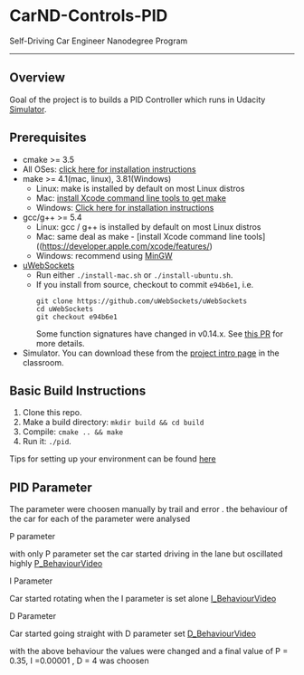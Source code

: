 # CarND-Controls-PID
Self-Driving Car Engineer Nanodegree Program

---

## Overview

Goal of the project is to builds a PID Controller which runs in Udacity [Simulator](https://github.com/udacity/self-driving-car-sim/releases).

## Prerequisites 

* cmake >= 3.5
 * All OSes: [click here for installation instructions](https://cmake.org/install/)
* make >= 4.1(mac, linux), 3.81(Windows)
  * Linux: make is installed by default on most Linux distros
  * Mac: [install Xcode command line tools to get make](https://developer.apple.com/xcode/features/)
  * Windows: [Click here for installation instructions](http://gnuwin32.sourceforge.net/packages/make.htm)
* gcc/g++ >= 5.4
  * Linux: gcc / g++ is installed by default on most Linux distros
  * Mac: same deal as make - [install Xcode command line tools]((https://developer.apple.com/xcode/features/)
  * Windows: recommend using [MinGW](http://www.mingw.org/)
* [uWebSockets](https://github.com/uWebSockets/uWebSockets)
  * Run either `./install-mac.sh` or `./install-ubuntu.sh`.
  * If you install from source, checkout to commit `e94b6e1`, i.e.
    ```
    git clone https://github.com/uWebSockets/uWebSockets 
    cd uWebSockets
    git checkout e94b6e1
    ```
    Some function signatures have changed in v0.14.x. See [this PR](https://github.com/udacity/CarND-MPC-Project/pull/3) for more details.
* Simulator. You can download these from the [project intro page](https://github.com/udacity/self-driving-car-sim/releases) in the classroom.



## Basic Build Instructions

1. Clone this repo.
2. Make a build directory: `mkdir build && cd build`
3. Compile: `cmake .. && make`
4. Run it: `./pid`. 

Tips for setting up your environment can be found [here](https://classroom.udacity.com/nanodegrees/nd013/parts/40f38239-66b6-46ec-ae68-03afd8a601c8/modules/0949fca6-b379-42af-a919-ee50aa304e6a/lessons/f758c44c-5e40-4e01-93b5-1a82aa4e044f/concepts/23d376c7-0195-4276-bdf0-e02f1f3c665d)




## PID Parameter 

The parameter were choosen manually by trail and error . the behaviour of the car for each of the parameter were analysed 

P parameter 

with only P parameter set the car started driving in the lane but oscillated highly [P_BehaviourVideo](./Video/P_set_PIDController.mp4)


I Parameter

Car started rotating when the I parameter is set alone [I_BehaviourVideo](./Video/I_set_PIDController.mp4)

D Parameter

Car started going straight with D parameter set  [D_BehaviourVideo](./Video/D_set_PIDController.mp4)

with the above behaviour the values were changed and a final value of P = 0.35, I =0.00001 , D = 4 was choosen

